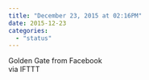 ```yaml
---
title: "December 23, 2015 at 02:16PM"
date: 2015-12-23
categories: 
  - "status"
---
```


Golden Gate from Facebook  
via IFTTT
